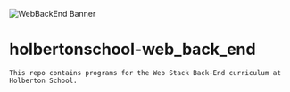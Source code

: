 ![WebBackEnd Banner](../images/Ehswb_banner.png)

# holbertonschool-web_back_end

```
This repo contains programs for the Web Stack Back-End curriculum at Holberton School.
```
